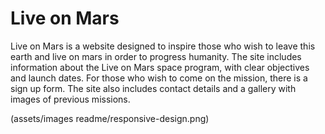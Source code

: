 <h1>Live on Mars</h1>
Live on Mars is a website designed to inspire those who wish to leave this earth and live on mars in order to progress humanity. The site includes information about the Live on Mars space program, with clear objectives and launch dates. For those who wish to come on the mission, there is a sign up form. The site also includes contact details and a gallery with images of previous missions.

(assets/images readme/responsive-design.png)
